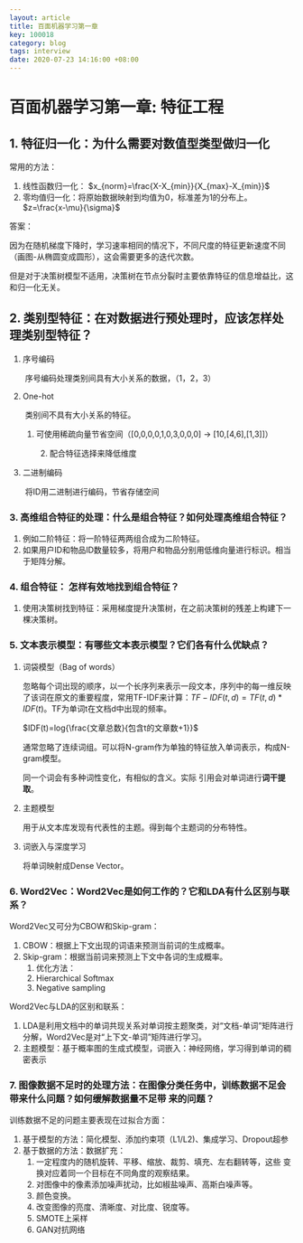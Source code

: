 ```yaml
---
layout: article
title: 百面机器学习第一章
key: 100018
category: blog
tags: interview
date: 2020-07-23 14:16:00 +08:00
---
```


# 百面机器学习第一章: 特征工程

## 1. 特征归一化：为什么需要对数值型类型做归一化

常用的方法：

1. 线性函数归一化： $x_{norm}=\frac{X-X_{min}}{X_{max}-X_{min}}$
2. 零均值归一化：将原始数据映射到均值为0，标准差为1的分布上。$z=\frac{x-\mu}{\sigma}$

答案：

​	因为在随机梯度下降时，学习速率相同的情况下，不同尺度的特征更新速度不同（画图-从椭圆变成圆形），这会需要更多的迭代次数。

​	但是对于决策树模型不适用，决策树在节点分裂时主要依靠特征的信息增益比，这和归一化无关。

## 2. 类别型特征：在对数据进行预处理时，应该怎样处理类别型特征？

1. 序号编码

   ​	序号编码处理类别间具有大小关系的数据，（1，2，3）

2. One-hot

   ​	类别间不具有大小关系的特征。

   	1. 可使用稀疏向量节省空间（[0,0,0,0,1,0,3,0,0,0] -> [10,[4,6],[1,3]]）

    	2. 配合特征选择来降低维度

3. 二进制编码

   ​	将ID用二进制进行编码，节省存储空间

### 3. 高维组合特征的处理：什么是组合特征？如何处理高维组合特征？

1. 例如二阶特征：将一阶特征两两组合成为二阶特征。
2. 如果用户ID和物品ID数量较多，将用户和物品分别用低维向量进行标识。相当于矩阵分解。

### 4. 组合特征： 怎样有效地找到组合特征？

1. 使用决策树找到特征：采用梯度提升决策树，在之前决策树的残差上构建下一棵决策树。

### 5. 文本表示模型：有哪些文本表示模型？它们各有什么优缺点？

1. 词袋模型（Bag of words）

   忽略每个词出现的顺序，以一个长序列来表示一段文本，序列中的每一维反映了该词在原文的重要程度，常用TF-IDF来计算：${TF-IDF}(t,d) = TF(t,d)*IDF(t)$。TF为单词t在文档d中出现的频率。

   $IDF(t)=log{\frac{文章总数}{包含t的文章数+1}}$

   通常忽略了连续词组。可以将N-gram作为单独的特征放入单词表示，构成N-gram模型。

   同一个词会有多种词性变化，有相似的含义。实际 引用会对单词进行**词干提取**。

2. 主题模型

   用于从文本库发现有代表性的主题。得到每个主题词的分布特性。

3. 词嵌入与深度学习

   将单词映射成Dense Vector。

### 6. Word2Vec：Word2Vec是如何工作的？它和LDA有什么区别与联系？

Word2Vec又可分为CBOW和Skip-gram：

1. CBOW：根据上下文出现的词语来预测当前词的生成概率。
2. Skip-gram：根据当前词来预测上下文中各词的生成概率。
   1. 优化方法：
   2. Hierarchical Softmax
   3. Negative sampling

Word2Vec与LDA的区别和联系：

1. LDA是利用文档中的单词共现关系对单词按主题聚类，对“文档-单词”矩阵进行分解，Word2Vec是对“上下文-单词”矩阵进行学习。
2. 主题模型：基于概率图的生成式模型，词嵌入：神经网络，学习得到单词的稠密表示

### 7. 图像数据不足时的处理方法：在图像分类任务中，训练数据不足会带来什么问题？如何缓解数据量不足带 来的问题？

训练数据不足的问题主要表现在过拟合方面：

1. 基于模型的方法：简化模型、添加约束项（L1/L2)、集成学习、Dropout超参
2. 基于数据的方法：数据扩充：
   1. 一定程度内的随机旋转、平移、缩放、裁剪、填充、左右翻转等，这些 变换对应着同一个目标在不同角度的观察结果。
   2. 对图像中的像素添加噪声扰动，比如椒盐噪声、高斯白噪声等。
   3. 颜色变换。
   4. 改变图像的亮度、清晰度、对比度、锐度等。
   5. SMOTE上采样
   6. GAN对抗网络